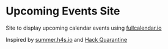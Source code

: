 # Upcoming Events Site 

Site to display upcoming calendar events using [fullcalendar.io](https://fullcalendar.io)

Inspired by [summer.h4s.io](https://summer.h4s.io/schedule) and [Hack Quarantine](https://github.com/HackQuarantine/hq-website)
